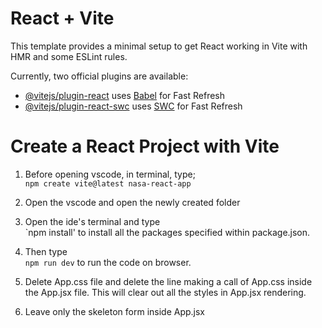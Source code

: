 # React + Vite

This template provides a minimal setup to get React working in Vite with HMR and some ESLint rules.

Currently, two official plugins are available:

- [@vitejs/plugin-react](https://github.com/vitejs/vite-plugin-react/blob/main/packages/plugin-react/README.md) uses [Babel](https://babeljs.io/) for Fast Refresh
- [@vitejs/plugin-react-swc](https://github.com/vitejs/vite-plugin-react-swc) uses [SWC](https://swc.rs/) for Fast Refresh


# Create a React Project with Vite
1. Before opening vscode, in terminal, type;  
`npm create vite@latest nasa-react-app` 

2. Open the vscode and open the newly created folder
3. Open the ide's terminal and type  
    `npm install'  to install all the packages specified within package.json.
4. Then type  
    `npm run dev` to run the code on browser.
5. Delete App.css file and delete the line making a call of App.css inside the App.jsx file. This will clear out all the styles in App.jsx rendering.
6. Leave only the skeleton form inside App.jsx